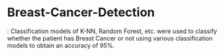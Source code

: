 # Breast-Cancer-Detection
: Classification models of K-NN, Random Forest, etc.  were used to classify whether the patient has Breast Cancer or not using various classification models to obtain an accuracy of 95%.
